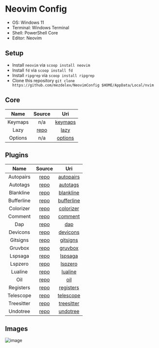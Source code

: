 # Neovim Config

- OS: Windows 11
- Terminal: Windows Terminal
- Shell: PowerShell Core
- Editor: Neovim

## Setup

- Install `neovim` via `scoop install neovim`
- Install `fd` via `scoop install fd`
- Install `ripgrep` via `scoop install ripgrep`
- Clone this repository `git clone https://github.com/mezdelex/NeovimConfig $HOME/AppData/Local/nvim`

## Core

|       Name       |                           Source             |                                             Uri                                    |
| :--------------: | :------------------------------------------: | :--------------------------------------------------------------------------------: |
| Keymaps          | n/a                                          | [keymaps](https://github.com/mezdelex/NeovimConfig/blob/main/lua/core/keymaps.lua) |
| Lazy             | [repo](https://github.com/folke/lazy.nvim)   | [lazy](https://github.com/mezdelex/NeovimConfig/blob/main/lua/core/lazy.lua)       |
| Options          | n/a                                          | [options](https://github.com/mezdelex/NeovimConfig/blob/main/lua/core/options.lua) |

## Plugins

|       Name       |                           Source                               |                                             Uri                                             |
| :--------------: | :------------------------------------------------------------: | :-----------------------------------------------------------------------------------------: |
| Autopairs        | [repo](https://github.com/windwp/nvim-autopairs)               | [autopairs](https://github.com/mezdelex/NeovimConfig/tree/main/lua/plugins/autopairs.lua)   |
| Autotags         | [repo](https://github.com/windwp/nvim-ts-autotag)              | [autotags](https://github.com/mezdelex/NeovimConfig/tree/main/lua/plugins/autotags.lua)     |
| Blankline        | [repo](https://github.com/lukas-reineke/indent-blankline.nvim) | [blankline](https://github.com/mezdelex/NeovimConfig/tree/main/lua/plugins/blankline.lua)   |
| Bufferline       | [repo](https://github.com/akinsho/bufferline.nvim)             | [bufferline](https://github.com/mezdelex/NeovimConfig/tree/main/lua/plugins/bufferline.lua) |
| Colorizer        | [repo](https://github.com/norcalli/nvim-colorizer.lua)         | [colorizer](https://github.com/mezdelex/NeovimConfig/tree/main/lua/plugins/colorizer.lua)   |
| Comment          | [repo](https://github.com/terrortylor/nvim-comment)            | [comment](https://github.com/mezdelex/NeovimConfig/tree/main/lua/plugins/comment.lua)       |
| Dap              | [repo](https://github.com/rcarriga/nvim-dap-ui)                | [dap](https://github.com/mezdelex/NeovimConfig/tree/main/lua/plugins/dap.lua)               |
| Devicons         | [repo](https://github.com/nvim-tree/nvim-web-devicons)         | [devicons](https://github.com/mezdelex/NeovimConfig/tree/main/lua/plugins/devicons.lua)     |
| Gitsigns         | [repo](https://github.com/lewis6991/gitsigns.nvim)             | [gitsigns](https://github.com/mezdelex/NeovimConfig/tree/main/lua/plugins/gitsigns.lua)     |
| Gruvbox          | [repo](https://github.com/ellisonleao/gruvbox.nvim)            | [gruvbox](https://github.com/mezdelex/NeovimConfig/blob/main/lua/plugins/gruvbox.lua)       |
| Lspsaga          | [repo](https://github.com/nvimdev/lspsaga.nvim)                | [lspsaga](https://github.com/mezdelex/NeovimConfig/tree/main/lua/plugins/lspsaga.lua)       |
| Lspzero          | [repo](https://github.com/VonHeikemen/lsp-zero.nvim)           | [lspzero](https://github.com/mezdelex/NeovimConfig/tree/main/lua/plugins/lspzero.lua)       |
| Lualine          | [repo](https://github.com/nvim-lualine/lualine.nvim)           | [lualine](https://github.com/mezdelex/NeovimConfig/tree/main/lua/plugins/lualine.lua)       |
| Oil              | [repo](https://github.com/stevearc/oil.nvim)                   | [oil](https://github.com/mezdelex/NeovimConfig/tree/main/lua/plugins/oil.lua)               |
| Registers        | [repo](https://github.com/tversteeg/registers.nvim)            | [registers](https://github.com/mezdelex/NeovimConfig/tree/main/lua/plugins/registers.lua)   |
| Telescope        | [repo](https://github.com/nvim-telescope/telescope.nvim)       | [telescope](https://github.com/mezdelex/NeovimConfig/tree/main/lua/plugins/telescope.lua)   |
| Treesitter       | [repo](https://github.com/nvim-treesitter/nvim-treesitter)     | [treesitter](https://github.com/mezdelex/NeovimConfig/tree/main/lua/plugins/treesitter.lua) |
| Undotree         | [repo](https://github.com/mbbill/undotree)                     | [undotree](https://github.com/mezdelex/NeovimConfig/tree/main/lua/plugins/undotree.lua)     |

## Images
![image](https://github.com/mezdelex/NeovimConfig/assets/59997405/0b70e043-0a3a-4924-a842-beb1136b8f2a)
